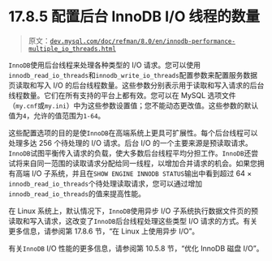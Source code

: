 # 17.8.5 配置后台 InnoDB I/O 线程的数量

> 原文：[`dev.mysql.com/doc/refman/8.0/en/innodb-performance-multiple_io_threads.html`](https://dev.mysql.com/doc/refman/8.0/en/innodb-performance-multiple_io_threads.html)

`InnoDB`使用后台线程来处理各种类型的 I/O 请求。您可以使用`innodb_read_io_threads`和`innodb_write_io_threads`配置参数来配置服务数据页读取和写入 I/O 的后台线程数量。这些参数分别表示用于读取和写入请求的后台线程数量。它们在所有支持的平台上都有效。您可以在 MySQL 选项文件（`my.cnf`或`my.ini`）中为这些参数设置值；您不能动态更改值。这些参数的默认值为`4`，允许的值范围为`1-64`。

这些配置选项的目的是使`InnoDB`在高端系统上更具可扩展性。每个后台线程可以处理多达 256 个待处理的 I/O 请求。后台 I/O 的一个主要来源是预读取请求。`InnoDB`试图平衡传入请求的负载，使大多数后台线程平均分担工作。`InnoDB`还尝试将来自同一范围的读取请求分配给同一线程，以增加合并请求的机会。如果您拥有高端 I/O 子系统，并且在`SHOW ENGINE INNODB STATUS`输出中看到超过 64 × `innodb_read_io_threads`个待处理读取请求，您可以通过增加`innodb_read_io_threads`的值来提高性能。

在 Linux 系统上，默认情况下，`InnoDB`使用异步 I/O 子系统执行数据文件页的预读取和写入请求，这改变了`InnoDB`后台线程处理这些类型 I/O 请求的方式。有关更多信息，请参阅第 17.8.6 节，“在 Linux 上使用异步 I/O”。

有关`InnoDB` I/O 性能的更多信息，请参阅第 10.5.8 节，“优化 InnoDB 磁盘 I/O”。
